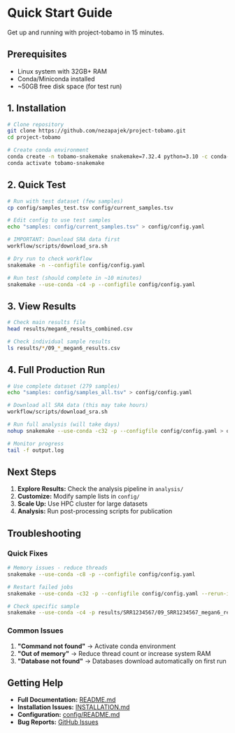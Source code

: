 # Quick Start Guide

Get up and running with project-tobamo in 15 minutes.

## Prerequisites

- Linux system with 32GB+ RAM
- Conda/Miniconda installed
- ~50GB free disk space (for test run)

## 1. Installation

```bash
# Clone repository
git clone https://github.com/nezapajek/project-tobamo.git
cd project-tobamo

# Create conda environment
conda create -n tobamo-snakemake snakemake=7.32.4 python=3.10 -c conda-forge -c bioconda
conda activate tobamo-snakemake
```

## 2. Quick Test

```bash
# Run with test dataset (few samples)
cp config/samples_test.tsv config/current_samples.tsv

# Edit config to use test samples
echo "samples: config/current_samples.tsv" > config/config.yaml

# IMPORTANT: Download SRA data first
workflow/scripts/download_sra.sh

# Dry run to check workflow
snakemake -n --configfile config/config.yaml

# Run test (should complete in ~10 minutes)
snakemake --use-conda -c4 -p --configfile config/config.yaml
```

## 3. View Results

```bash
# Check main results file
head results/megan6_results_combined.csv

# Check individual sample results
ls results/*/09_*_megan6_results.csv
```

## 4. Full Production Run

```bash
# Use complete dataset (279 samples)
echo "samples: config/samples_all.tsv" > config/config.yaml

# Download all SRA data (this may take hours)
workflow/scripts/download_sra.sh

# Run full analysis (will take days)
nohup snakemake --use-conda -c32 -p --configfile config/config.yaml > output.log 2>&1 &

# Monitor progress
tail -f output.log
```

## Next Steps

1. **Explore Results:** Check the analysis pipeline in `analysis/`
2. **Customize:** Modify sample lists in `config/`
3. **Scale Up:** Use HPC cluster for large datasets
4. **Analysis:** Run post-processing scripts for publication

## Troubleshooting

### Quick Fixes

```bash
# Memory issues - reduce threads
snakemake --use-conda -c8 -p --configfile config/config.yaml

# Restart failed jobs
snakemake --use-conda -c32 -p --configfile config/config.yaml --rerun-incomplete

# Check specific sample
snakemake --use-conda -c4 -p results/SRR1234567/09_SRR1234567_megan6_results.csv
```

### Common Issues

1. **"Command not found"** → Activate conda environment
2. **"Out of memory"** → Reduce thread count or increase system RAM
3. **"Database not found"** → Databases download automatically on first run

## Getting Help

- **Full Documentation:** [README.md](README.md)
- **Installation Issues:** [INSTALLATION.md](INSTALLATION.md)  
- **Configuration:** [config/README.md](config/README.md)
- **Bug Reports:** [GitHub Issues](https://github.com/nezapajek/project-tobamo/issues)